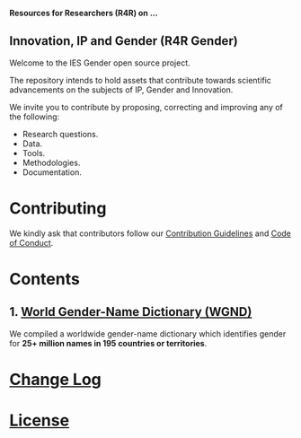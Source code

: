 **Resources for Researchers (R4R) on ...**
## Innovation, IP and Gender  (R4R Gender)

Welcome to the IES Gender open source project.

The repository intends to hold assets that contribute towards scientific advancements on the subjects of IP, Gender and Innovation.

We invite you to contribute by proposing, correcting and improving any of the following:

- Research questions.
- Data.
- Tools.
- Methodologies.
- Documentation.

# Contributing

We kindly ask that contributors follow our [Contribution Guidelines](CONTRIBUTING.md) and [Code of Conduct](CODE_OF_CONDUCT.md).

# Contents

## 1. [World Gender-Name Dictionary (WGND)](wgnd/README.md)

We compiled a worldwide gender-name dictionary which identifies gender for **25+ million names in 195 countries or territories**.  

# [Change Log](CHANGELOG.md)

# [License](LICENSE.md)

<script>
                fetch('https://api.zotero.org/groups/2551265/collections/6HBJVXIA/items?v=3&key=z8bcfbp0CfSjzBrnafyQjv3R&tag=Theme%3A+Gender&format=json')
                    .then(function (response) {
                        return response.json();
                    })
                    .then(function (data) {
                        appendData(data);
                    })
                    .catch(function (err) {
                        console.log('error: ' + err);
                    });

                function appendData(data) {

                    var mainContainer = document.getElementById("zoterotable");

                    var table = document.createElement("table");
                    table.setAttribute('class','table table-bordered table-striped');

                    var tablehead = document.createElement('thead');

                    tablehead.innerHTML = '<tr><th>Title</th><th>Author</th><th>Year</th></tr>';

                    table.appendChild(tablehead);

                    var tablebody = document.createElement("tbody");


                    for (var i = 0; i < data.length; i++) {
                        var row = document.createElement("tr");
                        row.innerHTML = '<td><a href="' + data[i].data.url + '" target="_blank">' + data[i].data.title + '</a></td><td>' + data[i].meta.creatorSummary + '</td><td>' + data[i].meta.parsedDate.substring(0, 4) + '</td>';
                        tablebody.appendChild(row);
                    }
                    table.appendChild(tablebody);

                    zoterotable.appendChild(table);

                }
            </script>
